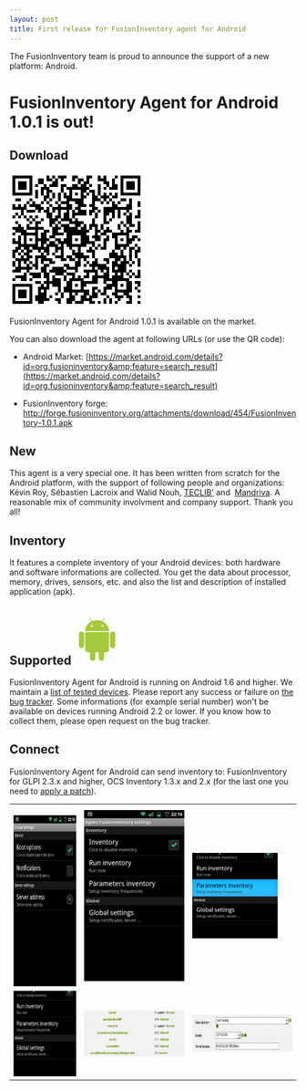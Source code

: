 ```yaml
---
layout: post
title: First release for FusionInventory agent for Android
---
```


The FusionInventory team is proud to announce the support of a new platform: Android.
<h1>FusionInventory Agent for Android 1.0.1 is out!</h1>

## Download<a href="/news_docs/fusioninventory-for-android-1.0.png">

<img class="alignright size-full wp-image-1205" title="fusioninventory-for-android-1.0" src="/news_docs/fusioninventory-androidmarket.png" alt="" width="235" height="235" /></a>

FusionInventory Agent for Android 1.0.1 is available on the market.

You can also download the agent at following URLs (or use the QR code):

- Android Market: [https://market.android.com/details?id=org.fusioninventory&amp;feature=search_result](https://market.android.com/details?id=org.fusioninventory&amp;feature=search_result)

- FusionInventory forge: [http://forge.fusioninventory.org/attachments/download/454/FusionInventory-1.0.1.apk
](http://forge.fusioninventory.org/attachments/download/454/FusionInventory-1.0.1.apk)

## New

This agent is a very special one. It has been written from scratch for the Android platform, with the support of following people and organizations: Kévin Roy, Sébastien Lacroix and Walid Nouh, [TECLIB'](http://www.teclib.com/) and  [Mandriva](http://www.mandriva.com/). A reasonable mix of community involvment and company support. Thank you all!

## Inventory

It features a complete inventory of your Android devices: both hardware and software informations are collected. You get the data about processor, memory, drives, sensors, etc. and also the list and description of installed application (apk).

## Supported<a href="/news_docs/android_logo.gif"><img class="alignright size-thumbnail wp-image-1203" title="android_logo" src="/news_docs/android_logo-150x150.gif" alt="Android Logo" width="90" height="90" /></a>

FusionInventory Agent for Android is running on Android 1.6 and higher. We maintain a [list of tested devices](http://forge.fusioninventory.org/projects/fusioninventory/wiki/Smartphone_Compatibility). Please report any success or failure on [the bug tracker](http://forge.fusioninventory.org/projects/android/issues/new). Some informations (for example serial number) won't be available on devices running Android 2.2 or lower. If you know how to collect them, please open request on the bug tracker.

## Connect

FusionInventory Agent for Android can send inventory to: FusionInventory for GLPI 2.3.x and higher, OCS Inventory 1.3.x and 2.x (for the last one you need to [apply a patch](http://forge.fusioninventory.org/projects/fusioninventory-agent/wiki/Patch_ocs_server)).
<table>
<tbody>
<tr>
<td> <a href="/news_docs/fusioninventory-agent-android-interface4.png"><img class="size-medium wp-image-1238 aligncenter" title="fusioninventory-agent-android-interface4" src="/news_docs/fusioninventory-agent-android-interface4-180x300.png" alt="" width="180" height="300" /></a></td>
<td><a href="/news_docs/fusioninventory-agent-android-interface3.png"><img class="size-medium wp-image-1237 aligncenter" title="fusioninventory-agent-android-interface3" src="/news_docs/fusioninventory-agent-android-interface3-180x300.png" alt="" width="180" height="300" /></a></td>
<td><a href="/news_docs/fusioninventory-agent-android-interface2.png"><img class="size-thumbnail wp-image-1236 aligncenter" title="fusioninventory-agent-android-interface2" src="/news_docs/fusioninventory-agent-android-interface2-150x150.png" alt="" width="150" height="150" /></a></td>
</tr>
<tr>
<td><a href="/news_docs/fusioninventory-agent-android-interface1.png"><img class="size-thumbnail wp-image-1235 aligncenter" title="fusioninventory-agent-android-interface1" src="/news_docs/fusioninventory-agent-android-interface1-150x150.png" alt="" width="150" height="150" /></a></td>
<td><a href="/news_docs/software.png"><img class="aligncenter size-medium wp-image-1185" title="software" src="/news_docs/software-300x81.png" alt="" width="300" height="81" /></a></td>
<td><a href="/news_docs/serial.png"><img class="aligncenter size-medium wp-image-1184" title="serial" src="/news_docs/serial-300x65.png" alt="" width="300" height="65" /></a></td>
</tr>
</tbody>
</table>
